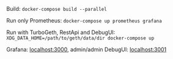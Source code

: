 Build: `docker-compose build --parallel`

Run only Prometheus: `docker-compose up prometheus grafana`

Run with TurboGeth, RestApi and DebugUI: `XDG_DATA_HOME=/path/to/geth/data/dir docker-compose up`

Grafana: [localhost:3000](localhost:3000), admin/admin
DebugUI: [localhost:3001](localhost:3001)


